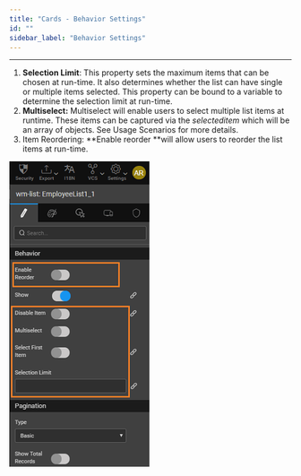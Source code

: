 ```yaml
---
title: "Cards - Behavior Settings"
id: ""
sidebar_label: "Behavior Settings"
---
```

---

1. **Selection Limit**: This property sets the maximum items that can be chosen at run-time. It also determines whether the list can have single or multiple items selected. This property can be bound to a variable to determine the selection limit at run-time.
2. **Multiselect:** Multiselect will enable users to select multiple list items at runtime. These items can be captured via the _selecteditem_ which will be an array of objects. See Usage Scenarios for more details.
3. Item Reordering: **Enable reorder **will allow users to reorder the list items at run-time.

[![](/learn/assets/cards_behav1.png)](/learn/assets/cards_behav1.png)


